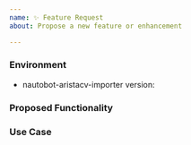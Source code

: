```yaml
---
name: ✨ Feature Request
about: Propose a new feature or enhancement

---
```


### Environment
* nautobot-aristacv-importer version:  <!-- Example: 1.0.0 -->

<!--
    Describe in detail the new functionality you are proposing.
-->
### Proposed Functionality

<!--
    Convey an example use case for your proposed feature. Write from the
    perspective of a user who would benefit from the proposed
    functionality and describe how.
--->
### Use Case

